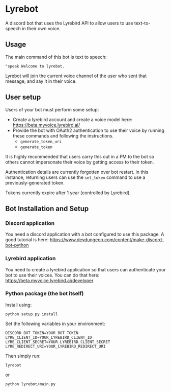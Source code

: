 # Lyrebot

A discord bot that uses the Lyrebird API to allow users to use text-to-speech in their own voice.

## Usage
The main command of this bot is text to speech:

    "speak Welcome to lyrebot.

Lyrebot will join the current voice channel of the user who sent that message, and say it in their voice.

## User setup
Users of your bot must perform some setup:
* Create a lyrebird account and create a voice model here: https://beta.myvoice.lyrebird.ai/
* Provide the bot with OAuth2 authentication to use their voice by running these commands and following the instructions.
    * `generate_token_uri`
    * `generate_token`

It is highly recommended that users carry this out in a PM to the bot so others cannot impersonate their voice by getting access to their token.

Authentication details are currently forgotten over bot restart. In this instance, returning users can use the `set_token` command to use a previously-generated token.

Tokens currently expire after 1 year (controlled by Lyrebird).

## Bot Installation and Setup
### Discord application
You need a discord application with a bot configured to use this package.
A good tutorial is here: https://www.devdungeon.com/content/make-discord-bot-python

### Lyrebird application
You need to create a lyrebird application so that users can authenticate your bot to use their voices.
You can do that here: https://beta.myvoice.lyrebird.ai/developer

### Python package (the bot itself)
Install using:

    python setup.py install

Set the following variables in your environment:

    DISCORD_BOT_TOKEN=YOUR_BOT_TOKEN
    LYRE_CLIENT_ID=YOUR_LYREBIRD_CLIENT_ID
    LYRE_CLIENT_SECRET=YOUR_LYREBIRD_CLIENT_SECRET
    LYRE_REDIRECT_URI=YOUR_LYREBIRD_REDIRECT_URI

Then simply run:

    lyrebot

or

    python lyrebot/main.py
